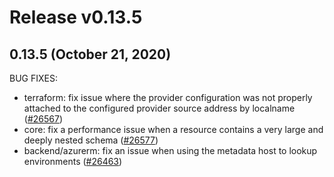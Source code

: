 # Release v0.13.5
## 0.13.5 (October 21, 2020)

BUG FIXES:
* terraform: fix issue where the provider configuration was not properly attached to the configured provider source address by localname ([#26567](https://github.com/hashicorp/terraform/issues/26567))
* core: fix a performance issue when a resource contains a very large and deeply nested schema ([#26577](https://github.com/hashicorp/terraform/issues/26577))
* backend/azurerm: fix an issue when using the metadata host to lookup environments ([#26463](https://github.com/hashicorp/terraform/issues/26463))

